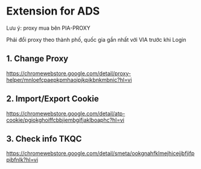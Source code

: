 # Extension for ADS

Lưu ý: proxy mua bên PIA-PROXY

Phải đổi proxy theo thành phố, quốc gia gần nhất với VIA trước khi Login

## 1. Change Proxy
https://chromewebstore.google.com/detail/proxy-helper/mnloefcpaepkpmhaoipjkpikbnkmbnic?hl=vi

## 2. Import/Export Cookie
https://chromewebstore.google.com/detail/atp-cookie/pgiokghoiffcbbjiembgifjaklboaphc?hl=vi

## 3. Check info TKQC
https://chromewebstore.google.com/detail/smeta/ookgnahfklmejhicejjbfjifppjbfnlk?hl=vi
